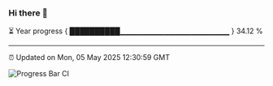### Hi there 👋

⏳ Year progress { ██████████▁▁▁▁▁▁▁▁▁▁▁▁▁▁▁▁▁▁▁▁ } 34.12 %

---

⏰ Updated on Mon, 05 May 2025 12:30:59 GMT

![Progress Bar CI](https://github.com/liununu/liununu/workflows/Progress%20Bar%20CI/badge.svg)
